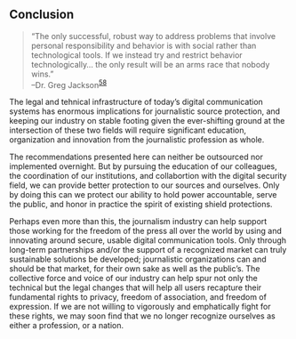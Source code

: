 Conclusion
----------

> “The only successful, robust way to address problems that involve
> personal responsibility and behavior is with social rather than
> technological tools. If we instead try and restrict behavior
> technologically… the only result will be an arms race that nobody
> wins.”  
> –Dr. Greg Jackson<sup>[58](/digital-security-for-journalists/footnotes/README.html)</sup>

The legal and tehnical infrastructure of today’s digital communication
systems has enormous implications for journalistic source protection,
and keeping our industry on stable footing given the ever-shifting
ground at the intersection of these two fields will require significant
education, organization and innovation from the journalistic profession
as whole.

The recommendations presented here can neither be outsourced nor
implemented overnight. But by pursuing the education of our colleagues,
the coordination of our institutions, and collabortion with the digital
security field, we can provide better protection to our sources and
ourselves. Only by doing this can we protect our ability to hold power
accountable, serve the public, and honor in practice the spirit of
existing shield protections.

Perhaps even more than this, the journalism industry can help support
those working for the freedom of the press all over the world by using
and innovating around secure, usable digital communication tools. Only
through long-term partnerships and/or the support of a recognized market
can truly sustainable solutions be developed; journalistic organizations
can and should be that market, for their own sake as well as the
public’s. The collective force and voice of our industry can help spur
not only the technical but the legal changes that will help all users
recapture their fundamental rights to privacy, freedom of association,
and freedom of expression. If we are not willing to vigorously and
emphatically fight for these rights, we may soon find that we no longer
recognize ourselves as either a profession, or a nation.

